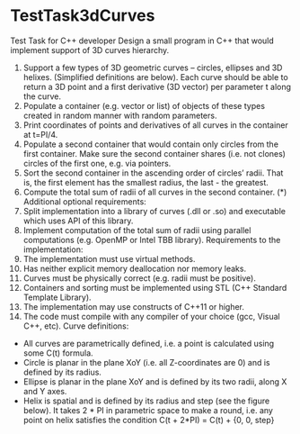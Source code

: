 # TestTask3dCurves
Test Task for C++ developer
Design a small program in C++ that would implement support of 3D curves hierarchy.
1. Support a few types of 3D geometric curves – circles, ellipses and 3D helixes. (Simplified 
definitions are below). Each curve should be able to return a 3D point and a first derivative (3D 
vector) per parameter t along the curve.
2. Populate a container (e.g. vector or list) of objects of these types created in random manner with 
random parameters.
3. Print coordinates of points and derivatives of all curves in the container at t=PI/4.
4. Populate a second container that would contain only circles from the first container. Make sure the
second container shares (i.e. not clones) circles of the first one, e.g. via pointers.
5. Sort the second container in the ascending order of circles’ radii. That is, the first element has the 
smallest radius, the last - the greatest.
6. Compute the total sum of radii of all curves in the second container.
(*) Additional optional requirements:
7. Split implementation into a library of curves (.dll or .so) and executable which uses API of this 
library.
8. Implement computation of the total sum of radii using parallel computations (e.g. OpenMP or Intel 
TBB library).
Requirements to the implementation:
1. The implementation must use virtual methods.
2. Has neither explicit memory deallocation nor memory leaks.
3. Curves must be physically correct (e.g. radii must be positive).
4. Containers and sorting must be implemented using STL (C++ Standard Template Library).
5. The implementation may use constructs of C++11 or higher.
6. The code must compile with any compiler of your choice (gcc, Visual C++, etc).
Curve definitions:
- All curves are parametrically defined, i.e. a point is calculated using some C(t) formula.
- Circle is planar in the plane XoY (i.e. all Z-coordinates are 0) and is defined by its radius.
- Ellipse is planar in the plane XoY and is defined by its two radii, along X and Y axes.
- Helix is spatial and is defined by its radius and step (see the figure below). It takes 2 * PI in 
parametric space to make a round, i.e. any point on helix satisfies the condition C(t + 2*PI) = C(t) + 
{0, 0, step}
